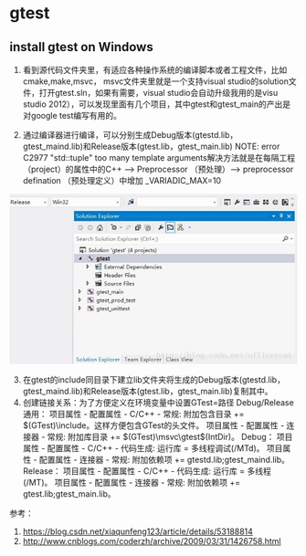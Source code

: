 # gtest

## install gtest on Windows

1. 看到源代码文件夹里，有适应各种操作系统的编译脚本或者工程文件，比如cmake,make,msvc， msvc文件夹里就是一个支持visual studio的solution文件，打开gtest.sln，如果有需要，visual studio会自动升级我用的是visu studio 2012），可以发现里面有几个项目，其中gtest和gtest_main的产出是对google test编写有用的。

2. 通过编译器进行编译，可以分别生成Debug版本(gtestd.lib，gtest_maind.lib)和Release版本(gtest.lib，gtest_main.lib)
NOTE: error C2977 "std::tuple" too many template arguments解决方法就是在每隔工程（project）的属性中的C++  --> Preprocessor （预处理）--> preprocessor defination （预处理定义）中增加 _VARIADIC_MAX=10

 ![avatar](picture1.jpg)

3. 在gtest的include同目录下建立lib文件夹将生成的Debug版本(gtestd.lib，gtest_maind.lib)和Release版本(gtest.lib，gtest_main.lib)复制其中。
4. 创建链接关系：为了方便定义在环境变量中设置GTest=路径
Debug/Release通用：
项目属性 - 配置属性 - C/C++ - 常规: 附加包含目录 += \$(GTest)\include。这样方便包含GTest的头文件。
项目属性 - 配置属性 - 连接器 - 常规: 附加库目录 += $(GTest)\msvc\gtest\$(IntDir)。
Debug：
项目属性 - 配置属性 - C/C++ - 代码生成: 运行库 = 多线程调试(/MTd)。
项目属性 - 配置属性 - 连接器 - 常规: 附加依赖项 += gtestd.lib;gtest_maind.lib。
Release：
项目属性 - 配置属性 - C/C++ - 代码生成: 运行库 = 多线程(/MT)。
项目属性 - 配置属性 - 连接器 - 常规: 附加依赖项 += gtest.lib;gtest_main.lib。

参考：
1. https://blog.csdn.net/xiaqunfeng123/article/details/53188814
2. http://www.cnblogs.com/coderzh/archive/2009/03/31/1426758.html
